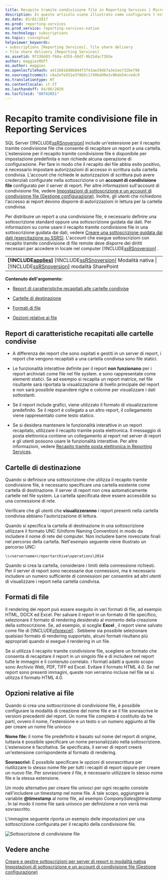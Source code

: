 ```yaml
---
title: Recapito tramite condivisione file in Reporting Services | Microsoft Docs
description: In questo articolo viene illustrato come configurare l'estensione per il recapito tramite condivisione file che consente di recapitare un report a una cartella.
ms.date: 03/01/2017
ms.prod: reporting-services
ms.prod_service: reporting-services-native
ms.technology: subscriptions
ms.topic: conceptual
helpviewer_keywords:
- subscriptions [Reporting Services], file share delivery
- file share delivery [Reporting Services]
ms.assetid: 9f338dd3-f68a-4355-b9d7-9b25dacf3b5e
author: maggiesMSFT
ms.author: maggies
ms.openlocfilehash: a411b818d0b844f3f43ae29db7a3e1ee732be798
ms.sourcegitcommit: c6a2efe551e37883c1749bdd9e3c06eb54ccedc9
ms.translationtype: HT
ms.contentlocale: it-IT
ms.lasthandoff: 04/06/2020
ms.locfileid: "80742051"
---
```

# <a name="file-share-delivery-in-reporting-services"></a>Recapito tramite condivisione file in Reporting Services
  SQL Server [!INCLUDE[ssRSnoversion](../../includes/ssrsnoversion-md.md)] include un'estensione per il recapito tramite condivisione file che consente di recapitare un report a una cartella. L'estensione per il recapito tramite condivisione file è disponibile per impostazione predefinita e non richiede alcuna operazione di configurazione. Per fare in modo che il recapito dei file abbia esito positivo, è necessario impostare autorizzazioni di accesso in scrittura sulla cartella condivisa. L'account che richiede le autorizzazioni di scrittura può avere credenziali configurate nella sottoscrizione o un **account di condivisione file** configurato per il server di report. Per altre informazioni sull'account di condivisione file, vedere [Impostazioni di sottoscrizione e un account di condivisione file &#40;Gestione configurazione&#41;](../../reporting-services/install-windows/subscription-settings-and-a-file-share-account-configuration-manager.md). Inoltre, gli utenti che richiedono l'accesso ai report devono disporre di autorizzazioni in lettura per la cartella condivisa.  
  
 Per distribuire un report a una condivisione file, è necessario definire una sottoscrizione standard oppure una sottoscrizione guidata dai dati. Per informazioni su come usare il recapito tramite condivisione file in una sottoscrizione guidata dai dati, vedere [Creare una sottoscrizione guidata dai dati &#40;esercitazione su SSRS&#41;](../../reporting-services/create-a-data-driven-subscription-ssrs-tutorial.md). L'account che esegue sottoscrizioni con recapito tramite condivisione di file remote deve disporre dei diritti necessari per accedere in locale nel computer [!INCLUDE[ssRSnoversion](../../includes/ssrsnoversion-md.md)] .  
  
||  
|-|  
|**[!INCLUDE[applies](../../includes/applies-md.md)]**  [!INCLUDE[ssRSnoversion](../../includes/ssrsnoversion-md.md)] Modalità nativa &#124; [!INCLUDE[ssRSnoversion](../../includes/ssrsnoversion-md.md)] modalità SharePoint|  
  
 **Contenuto dell'argomento:**  
  
-   [Report di caratteristiche recapitati alle cartelle condivise](#bkmk_Characteristics)  
  
-   [Cartelle di destinazione](#bkmk_target_folders)  
  
-   [Formati di file](#bkmk_file_formats)  
  
-   [Opzioni relative ai file](#bkmk_file_options)  
  
##  <a name="characteristics-reports-delivered-to-shared-folders"></a><a name="bkmk_Characteristics"></a> Report di caratteristiche recapitati alle cartelle condivise  
  
-   A differenza dei report che sono ospitati e gestiti in un server di report, i report che vengono recapitati a una cartella condivisa sono file statici.  
  
-   Le funzionalità interattive definite per il report **non funzionano** per i report archiviati come file nel file system. e sono rappresentate come elementi statici. Se ad esempio si recapita un report matrice, nel file risultante sarà riportata la visualizzazione di livello principale del report e non sarà possibile espandere righe e colonne per visualizzare i dati sottostanti.  
  
-   Se il report include grafici, viene utilizzato il formato di visualizzazione predefinito. Se il report è collegato a un altro report, il collegamento viene rappresentato come testo statico.  
  
-   Se si desidera mantenere le funzionalità interattive in un report recapitato, utilizzare il recapito tramite posta elettronica. Il messaggio di posta elettronica contiene un collegamento al report nel server di report e gli utenti possono usare le funzionalità interattive. Per altre informazioni, vedere [Recapito tramite posta elettronica in Reporting Services](../../reporting-services/subscriptions/e-mail-delivery-in-reporting-services.md).  
  
##  <a name="target-folders"></a><a name="bkmk_target_folders"></a> Cartelle di destinazione  
 Quando si definisce una sottoscrizione che utilizza il recapito tramite condivisione file, è necessario specificare una cartella esistente come cartella di destinazione. Il server di report non crea automaticamente cartelle nel file system. La cartella specificata deve essere accessibile su una connessione di rete.  
  
 Verificare che gli utenti che **visualizzeranno** i report presenti nella cartella condivisa abbiano l'autorizzazione di lettura.  
  
 Quando si specifica la cartella di destinazione in una sottoscrizione utilizzare il formato UNC (Uniform Naming Convention) in modo da includere il nome di rete del computer. Non includere barre rovesciate finali nel percorso della cartella. Nell'esempio seguente viene illustrato un percorso UNC:  
  
```  
\\<servername>\reportarchive\operations\2014  
```  
  
 Quando si crea la cartella, considerare i limiti della connessione richiesti. Per il server di report sono necessarie due connessioni, ma è necessario includere un numero sufficiente di connessioni per consentire ad altri utenti di visualizzare i report nella cartella condivisa.  
  
##  <a name="file-formats"></a><a name="bkmk_file_formats"></a> Formati di file  
 Il rendering dei report può essere eseguito in vari formati di file, ad esempio HTML, DOCX ed Excel. Per salvare il report in un formato di file specifico, selezionare il formato di rendering desiderato al momento della creazione della sottoscrizione. Se, ad esempio, si sceglie **Excel** , il report viene salvato come file di [!INCLUDE[ofprexcel](../../includes/ofprexcel-md.md)] . Sebbene sia possibile selezionare qualsiasi formato di rendering supportato, alcuni formati risultano più appropriati quando si esegue il rendering in un file.  
  
 Se si utilizza il recapito tramite condivisione file, scegliere un formato che consenta di recapitare il report in un singolo file e di includere nel report tutte le immagini e il contenuto correlato. I formati adatti a questo scopo sono Archivio Web, PDF, TIFF ed Excel. Evitare il formato HTML 4.0. Se nel report sono presenti immagini, queste non verranno incluse nel file se si utilizza il formato HTML 4.0.  
  
##  <a name="file-options"></a><a name="bkmk_file_options"></a> Opzioni relative ai file  
 Quando si crea una sottoscrizione di condivisione file, è possibile configurare la modalità di creazione del nome file e se il file sovrascrive le versioni precedenti del report. Un nome file completo è costituito da tre parti, ovvero il nome, l'estensione e un testo o un numero aggiunto al file per creare un nome file univoco  
  
 **Nome file:** il nome file predefinito è basato sul nome del report di origine, tuttavia è possibile specificare un nome personalizzato nella sottoscrizione. L'estensione è facoltativa. Se specificata, il server di report creerà un'estensione corrispondente al formato di rendering.  
  
 **Sovrascrivi:** È possibile specificare le opzioni di sovrascrittura per riutilizzare lo stesso nome file per tutti i recapiti di report oppure per creare un nuovo file. Per sovrascrivere il file, è necessario utilizzare lo stesso nome file e la stessa estensione.  
  
 Un modo alternativo per creare file univoci per ogni recapito consiste nell'includere un timestamp nel nome file. A tale scopo, aggiungere la variabile **\@timestamp** al nome file, ad esempio *CompanySales@timestamp* . In tal modo il nome file sarà univoco per definizione e non verrà mai sovrascritto.  
  
 L'immagine seguente riporta un esempio delle impostazioni per una sottoscrizione configurata per il recapito della condivisione file.  
  
 ![Sottoscrizione di condivisione file](../../reporting-services/subscriptions/media/ssrs-file-share-subscription.png "Sottoscrizione di condivisione file")  
  
## <a name="see-also"></a>Vedere anche  
 [Creare e gestire sottoscrizioni per server di report in modalità nativa](../../reporting-services/subscriptions/create-and-manage-subscriptions-for-native-mode-report-servers.md)   
 [Impostazioni di sottoscrizione e un account di condivisione file &#40;Gestione configurazione&#41;](../../reporting-services/install-windows/subscription-settings-and-a-file-share-account-configuration-manager.md)  
  
  
